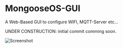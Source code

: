 # MongooseOS-GUI
A Web-Based GUI to configure WIFI, MQTT-Server etc...

UNDER CONSTRUCTION: initial commit comming soon.


![Screenshot](http://www.imakeyouintelligent.com/wp-content/uploads/2017/10/IMG_7905.jpg)